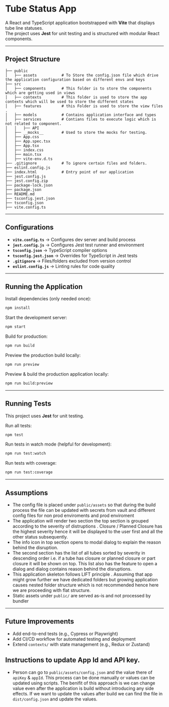 # Tube Status App

A React and TypeScript application bootstrapped with **Vite** that displays tube line statuses.  
The project uses **Jest** for unit testing and is structured with modular React components.

---

## Project Structure

```
├── public
│   ├── assets           # To Store the config.json file which drive the application configuration based on different envs and keys
├── src
│   ├── components       # This folder is to store the components which are getting used in views
│   ├── contexts         # This folder is used to store the app contexts which will be used to store the different states
│   ├── features         # this Folder is used to store the view files .
│   ├── models           # Contains application interface and types 
│   ├── services         # Contians files to execute logic which is not related to component.
│   │   ├── API
│   ├── __mocks__        # Used to store the mocks for testing. 
│   ├── App.css
│   ├── App.spec.tsx
│   ├── App.tsx
│   ├── index.css     
│   ├── main.tsx
│   ├── vite-env.d.ts
├── .gitignore           # To ignore certain files and folders. 
├── eslint.config.js
├── index.html           # Entry point of our application 
├── jest.config.js
├── jest.config.zip
├── package-lock.json
├── package.json
├── README.md
├── tsconfig.jest.json
├── tsconfig.json
├── vite.config.ts

```

---

## Configurations

- **`vite.config.ts`** → Configures dev server and build process  
- **`jest.config.js`** → Configures Jest test runner and environment  
- **`tsconfig.json`** → TypeScript compiler options  
- **`tsconfig.jest.json`** → Overrides for TypeScript in Jest tests  
- **`.gitignore`** → Files/folders excluded from version control  
- **`eslint.config.js`** → Linting rules for code quality  

---

## Running the Application

Install dependencies (only needed once):

```bash
npm install
```

Start the development server:

```bash
npm start
```

Build for production:

```bash
npm run build
```

Preview the production build locally:

```bash
npm run preview
```
Preview &  build the production application locally:

```bash
npm run build:preview
```

---

## Running Tests

This project uses **Jest** for unit testing.

Run all tests:

```bash
npm test
```

Run tests in watch mode (helpful for development):

```bash
npm run test:watch
```

Run tests with coverage:

```bash
npm run test:coverage
```

---

## Assumptions
- The config file is placed under `public/assets` so that during the build process the file can be updated with secrets from vault and different config files for non  prod enviroments and prod enviroment
- The application will render two section the top section is grouped according to the severity of distruptions . Closure / Planned Closure has the highest severity hence it will be displayed to the user first and all the other status subsequently.
- The info icon in top section opens to modal dialog to explain the reason behind the disruption.
- The second section has the list of all tubes sorted by severity in descending order i.e. if a tube has closure or planned closure  or part closure it will be shown on top. This list also has the feature to open a dialog and dialog contains reason behind the disruptions.
- This application skeleton follows LIFT  principle . Assuming that app might grow further we have dedicated folders but growing application causes nested folder structure which is not recommended hence here we are proceeding with flat structure.   
- Static assets under `public/` are served as-is and not processed by bundler  

---

## Future Improvements

- Add end-to-end tests (e.g., Cypress or Playwright)  
- Add CI/CD workflow for automated testing and deployment  
- Extend `contexts/` with state management (e.g., Redux or Zustand)  


## Instructions to update App Id and API key. 

- Person can go to `public/assets/config.json` and the value there of `apiKey` & `appId`. This process can be done manually or values can be updated using scripts. The benifit of this approach is we can change value even after the application is build without  introducing any side effects. If we want to update the values after build we can find the file in `dist/config.json` and update the values.
 
